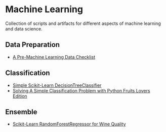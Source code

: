 # Machine Learning
Collection of scripts and artifacts for different aspects of machine learning and data science.

## Data Preparation
- [A Pre-Machine Learning Data Checklist](data-preparation/a-pre-ml-checklist.md)

## Classification
- [Simple Scikit-Learn DecisionTreeClassifier](classification/simple-sklearn-decision-tree-classifier.py)
- [Solving A Simple Classification Problem with Python Fruits Lovers Edition](classification/Solving-A-Simple-Classification-Problem-with-Python—Fruits-Lovers-Edition.ipynb)

## Ensemble
- [Scikit-Learn RandomForestRegressor for Wine Quality](ensemble/sklearn-random-forest-regressor-wine-quality.py)
